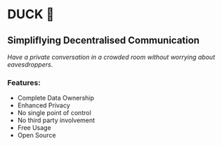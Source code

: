 # DUCK 🦆

## Simpliflying Decentralised Communication

_Have a private conversation in a crowded room without worrying about eavesdroppers._

### Features:
- Complete Data Ownership
- Enhanced Privacy
- No single point of control
- No third party involvement
- Free Usage
- Open Source
